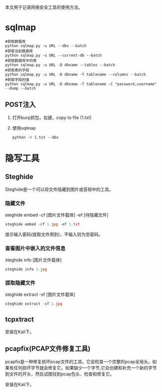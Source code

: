 本文用于记录网络安全工具的使用方法。

# sqlmap

```shell
#获取数据库
python sqlmap.py -u URL --dbs --batch 
#获取当前数据库
python sqlmap.py -u URL --current-db --batch
#获取数据库中的表
python sqlmap.py -u URL -D dbname --tables --batch
#获取表的字段
python sqlmap.py -u URL -D dbname -T tablename --columns --batch
#获取字段的值
python sqlmap.py -u URL -D dbname -T tablename -C "password,username" --dump --batch
```

## POST注入

1. 打开burp抓包，右键，copy to file (1.txt)

2. 使用sqlmap

   ```shell
   python -r 1.txt --dbs
   ```

# 隐写工具

## Steghide

Steghide是一个可以将文件隐藏到图片或音频中的工具。

### 隐藏文件

steghide embed -cf [图片文件载体] -ef [待隐藏文件]

```powershell
steghide embed -cf 1.jpg -ef 1.txt
```

提示输入密码(提取文件用到)，不输入则为空密码。

### 查看图片中嵌入的文件信息

steghide info [图片文件载体]

```powershell
steghide info 1.jpg
```

### 提取隐藏文件

steghide extract -sf [图片文件载体]

```powershell
steghide extract -sf 1.jpg
```

## tcpxtract

安装在Kali下。

## pcapfix(PCAP文件修复工具)

pcapfix是一种修复损坏pcap文件的工具。它会检查一个完整的pcap全局头。如果有任何损坏字节就会修复它。如果缺少一个字节,它会创建和补充一个新的字节到文件的开头，然后试图找到pcap包头、检查和修复它。

安装在Kali下。